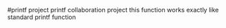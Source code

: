 #printf project
printf collaboration project
this function works exactly like standard printf function
